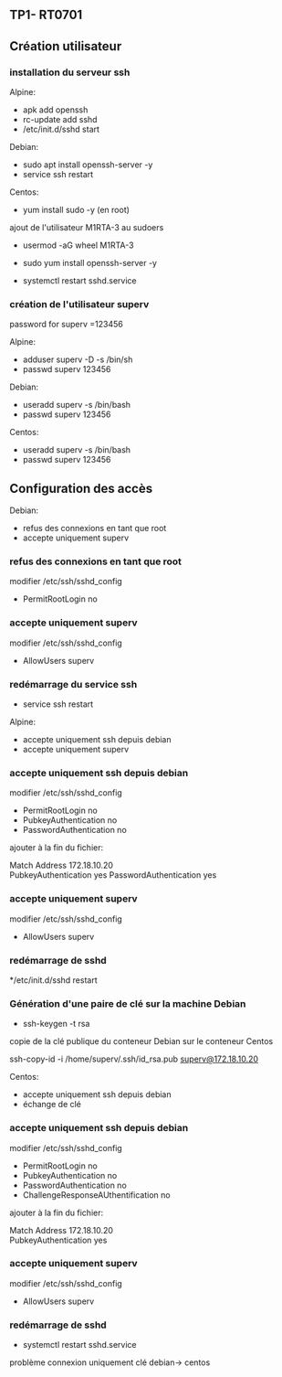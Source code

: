 ## TP1- RT0701 

## Création utilisateur

### installation du serveur ssh 

Alpine:
* apk add openssh
* rc-update add sshd
* /etc/init.d/sshd start


Debian:
* sudo apt install openssh-server -y
* service ssh restart


Centos:
* yum install sudo -y (en root)

ajout de l'utilisateur M1RTA-3 au sudoers
* usermod -aG wheel M1RTA-3

* sudo yum install openssh-server -y

* systemctl restart sshd.service


### création de l'utilisateur superv

password for superv =123456

Alpine:

* adduser superv -D -s /bin/sh
* passwd superv
123456

Debian:
* useradd superv -s /bin/bash
* passwd superv
123456

Centos:
* useradd superv -s /bin/bash
* passwd superv
123456


## Configuration des accès

Debian:
* refus des connexions en tant que root
* accepte uniquement superv

### refus des connexions en tant que root

modifier /etc/ssh/sshd_config

* PermitRootLogin no

### accepte uniquement superv
modifier /etc/ssh/sshd_config
* AllowUsers superv

### redémarrage du service ssh
* service ssh restart



Alpine:
* accepte uniquement ssh depuis debian
* accepte uniquement superv



### accepte uniquement ssh depuis debian
modifier /etc/ssh/sshd_config

* PermitRootLogin no
* PubkeyAuthentication no  
* PasswordAuthentication no

ajouter à la fin du fichier:

Match Address 172.18.10.20  
    PubkeyAuthentication yes
    PasswordAuthentication yes


### accepte uniquement superv
modifier /etc/ssh/sshd_config
* AllowUsers superv
    
### redémarrage de sshd
*/etc/init.d/sshd restart


### Génération d'une paire de clé sur la machine Debian


* ssh-keygen -t rsa

copie de la clé publique du conteneur Debian sur le conteneur Centos

ssh-copy-id -i /home/superv/.ssh/id_rsa.pub superv@172.18.10.20


Centos:
* accepte uniquement ssh depuis debian
* échange de clé 

### accepte uniquement ssh depuis debian 
modifier /etc/ssh/sshd_config

* PermitRootLogin no
* PubkeyAuthentication no  
* PasswordAuthentication no
* ChallengeResponseAUthentification no


ajouter à la fin du fichier:

Match Address 172.18.10.20  
    PubkeyAuthentication yes

### accepte uniquement superv
modifier /etc/ssh/sshd_config
* AllowUsers superv

### redémarrage de sshd
* systemctl restart sshd.service


problème connexion uniquement clé debian-> centos
